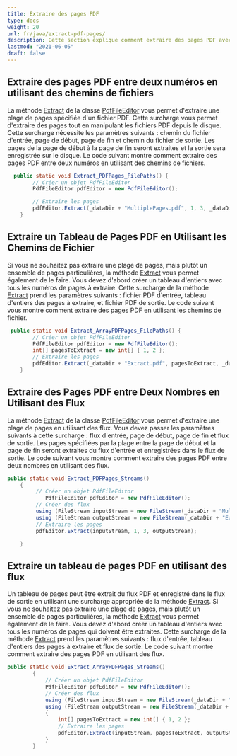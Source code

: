 ```yaml
---
title: Extraire des pages PDF
type: docs
weight: 20
url: fr/java/extract-pdf-pages/
description: Cette section explique comment extraire des pages PDF avec com.aspose.pdf.facades en utilisant la classe PdfFileEditor.
lastmod: "2021-06-05"
draft: false
---
```


## Extraire des pages PDF entre deux numéros en utilisant des chemins de fichiers

La méthode [Extract](https://reference.aspose.com/pdf/java/com.aspose.pdf.facades/PdfFileEditor#extract-java.io.InputStream-int:A-java.io.OutputStream-) de la classe [PdfFileEditor](https://reference.aspose.com/pdf/java/com.aspose.pdf.facades/PdfFileEditor) vous permet d'extraire une plage de pages spécifiée d'un fichier PDF. Cette surcharge vous permet d'extraire des pages tout en manipulant les fichiers PDF depuis le disque. Cette surcharge nécessite les paramètres suivants : chemin du fichier d'entrée, page de début, page de fin et chemin du fichier de sortie. Les pages de la page de début à la page de fin seront extraites et la sortie sera enregistrée sur le disque. Le code suivant montre comment extraire des pages PDF entre deux numéros en utilisant des chemins de fichiers.

```java
  public static void Extract_PDFPages_FilePaths() {
        // Créer un objet PdfFileEditor
        PdfFileEditor pdfEditor = new PdfFileEditor();

        // Extraire les pages
        pdfEditor.Extract(_dataDir + "MultiplePages.pdf", 1, 3, _dataDir + "ExtractPagesBetweenNumbers_out.pdf");
    }
```


## Extraire un Tableau de Pages PDF en Utilisant les Chemins de Fichier

Si vous ne souhaitez pas extraire une plage de pages, mais plutôt un ensemble de pages particulières, la méthode [Extract](https://reference.aspose.com/pdf/java/com.aspose.pdf.facades/PdfFileEditor#extract-java.io.InputStream-int:A-java.io.OutputStream-) vous permet également de le faire. Vous devez d'abord créer un tableau d'entiers avec tous les numéros de pages à extraire. Cette surcharge de la méthode [Extract](https://reference.aspose.com/pdf/java/com.aspose.pdf.facades/PdfFileEditor#extract-java.io.InputStream-int:A-java.io.OutputStream-) prend les paramètres suivants : fichier PDF d'entrée, tableau d'entiers des pages à extraire, et fichier PDF de sortie. Le code suivant vous montre comment extraire des pages PDF en utilisant les chemins de fichier.

```java
 public static void Extract_ArrayPDFPages_FilePaths() {
        // Créer un objet PdfFileEditor
        PdfFileEditor pdfEditor = new PdfFileEditor();
        int[] pagesToExtract = new int[] { 1, 2 };
        // Extraire les pages
        pdfEditor.Extract(_dataDir + "Extract.pdf", pagesToExtract, _dataDir + "ExtractArrayOfPages_out.pdf");
    }
```


## Extraire des Pages PDF entre Deux Nombres en Utilisant des Flux

La méthode [Extract](https://reference.aspose.com/pdf/java/com.aspose.pdf.facades/PdfFileEditor#extract-java.io.InputStream-int:A-java.io.OutputStream-) de la classe [PdfFileEditor](https://reference.aspose.com/pdf/java/com.aspose.pdf.facades/PdfFileEditor) vous permet d'extraire une plage de pages en utilisant des flux. Vous devez passer les paramètres suivants à cette surcharge : flux d'entrée, page de début, page de fin et flux de sortie. Les pages spécifiées par la plage entre la page de début et la page de fin seront extraites du flux d'entrée et enregistrées dans le flux de sortie. Le code suivant vous montre comment extraire des pages PDF entre deux nombres en utilisant des flux.

```java
public static void Extract_PDFPages_Streams()
    {
         // Créer un objet PdfFileEditor
            PdfFileEditor pdfEditor = new PdfFileEditor();
         // Créer des flux
         using (FileStream inputStream = new FileStream(_dataDir + "MultiplePages.pdf", FileMode.Open))
         using (FileStream outputStream = new FileStream(_dataDir + "ExtractPagesBetweenTwoNumbers_out.pdf", FileMode.Create))
         // Extraire les pages
         pdfEditor.Extract(inputStream, 1, 3, outputStream);

    }
```


## Extraire un tableau de pages PDF en utilisant des flux

Un tableau de pages peut être extrait du flux PDF et enregistré dans le flux de sortie en utilisant une surcharge appropriée de la méthode [Extract](https://reference.aspose.com/pdf/java/com.aspose.pdf.facades/PdfFileEditor#extract-java.io.InputStream-int:A-java.io.OutputStream-). Si vous ne souhaitez pas extraire une plage de pages, mais plutôt un ensemble de pages particulières, la méthode [Extract](https://reference.aspose.com/pdf/java/com.aspose.pdf.facades/PdfFileEditor#extract-java.io.InputStream-int:A-java.io.OutputStream-) vous permet également de le faire. Vous devez d'abord créer un tableau d'entiers avec tous les numéros de pages qui doivent être extraites. Cette surcharge de la méthode [Extract](https://reference.aspose.com/pdf/java/com.aspose.pdf.facades/PdfFileEditor#extract-java.io.InputStream-int:A-java.io.OutputStream-) prend les paramètres suivants : flux d'entrée, tableau d'entiers des pages à extraire et flux de sortie. Le code suivant montre comment extraire des pages PDF en utilisant des flux.

```java
public static void Extract_ArrayPDFPages_Streams()
        {
            // Créer un objet PdfFileEditor
            PdfFileEditor pdfEditor = new PdfFileEditor();
            // Créer des flux
            using (FileStream inputStream = new FileStream(_dataDir + "MultiplePages.pdf", FileMode.Open))
            using (FileStream outputStream = new FileStream(_dataDir + "ExtractArrayOfPagesUsingStreams_out.pdf", FileMode.Create))
            {
                int[] pagesToExtract = new int[] { 1, 2 };
                // Extraire les pages
                pdfEditor.Extract(inputStream, pagesToExtract, outputStream);
            }
        }
```